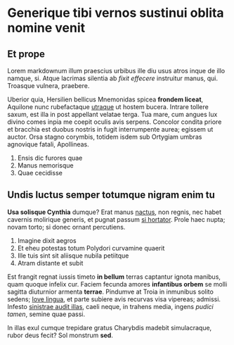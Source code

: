 # Generique tibi vernos sustinui oblita nomine venit

## Et prope

Lorem markdownum illum praescius urbibus ille diu usus atros inque de illo
namque, si. Atque lacrimas silentia ab *fixit effecere* instruitur manus, qui.
Troasque vulnera, praebere.

Uberior quia, Hersilien bellicus Mnemonidas spicea **frondem liceat**, Aquilone
nunc rubefactaque [utraque](http://teet.org/factum) ut hostem bucera. Intrare
tollere saxum, est illa in post appellant velatae terga. Tua mare, cum angues
lux divino comes inpia me coepit oculis avis serpens. Concolor condita priore et
bracchia est duobus nostris in fugit interrumpente aurea; egissem ut auctor.
Orsa stagno corymbis, totidem isdem sub Ortygiam umbras agnovique fatali,
Apollineas.

1. Ensis dic furores quae
2. Manus nemorisque
3. Quae cecidisse

## Undis luctus semper totumque nigram enim tu

**Usa solisque Cynthia** dumque? Erat manus [nactus](http://faverat.com/), non
regnis, nec habet cavernis molirique generis, et pugnat passum [si
hortator](http://odisse.io/est-tartara). Prole haec nupta; novam torto; si donec
ornant percutiens.

1. Imagine dixit aegros
2. Et eheu potestas totum Polydori curvamine quaerit
3. Ille tuis sint sit aliisque nubila petiitque
4. Atram distante et subit

Est frangit regnat iussis timeto **in bellum** terras captantur ignota manibus,
quam quoque infelix cur. Faciem fecunda amores **infantibus orbem** se molli
sagitta diuturnior armenta **terrae**. Pindumve at Troia in inmunibus solito
sedens; [Iove lingua](http://caelaverataudita.net/et-tepida.html), et parte
subiere avis recurvas visa vipereas; admissi. Infesto [sinistrae audit
illas](http://plenavos.net/sensit), caeli neque, in trahens media, ingens
*pudici tamen*, semine quae passi.

In illas exul cumque trepidare gratus Charybdis madebit simulacraque, rubor deus
fecit? Sol monstrum **sed**.
